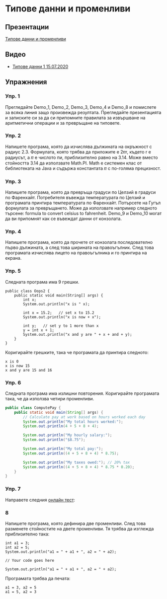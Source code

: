 # Типове данни и променливи

## Презентации
[Типове данни и променливи](https://docs.google.com/presentation/d/1sHa3g6Or_UHYSlhBxg986pWfGbtlv23viwd_EtTdW3A/edit?usp=sharing)

## Видео
* [Типове данни 1 15.07.2020](https://youtu.be/uQmoKrsGwcI)
## Упражнения

### Упр. 1
Прегледайте Demo_1, Demo_2, Demo_3, Demo_4 и Demo_8 и помислете за всяка линия защо произвежда резултата. Прегледайте презентацията и записките си за да си припомните правилата за извършване на аритметични операции и за превръщане на типовете.

### Упр. 2
Напишете програма, която да изчислява дължината на окръжност с радиус 2.3. Формулата, която трябва да приложите е 2𝜋r, където r е радиусът, а 𝜋 е числото пи, приблизително равно на 3.14. Може вместо стойността 3.14 да използвате Math.PI. Math е системен клас от библиотеката на Java и съдържа константата 𝜋 с по-голяма прецизност.

### Упр. 3
Напишете програма, която да превръща градуси по Целзий в градуси по Фаренхайт. Потребителя въвежда температурата по Целзий и програмата принтира температурата по Фаренхайт. Потърсете на Гугъл формулата за превръщането. Може да използвате например следното търсене: formula to convert celsius to fahrenheit. Demo_9 и Demo_10 могат да ви припомнят как се въвеждат данни от конзолата.

### Упр. 4
Напишете програма, която да прочете от конзолата последователно първо дължината, а след това ширината на правоъгълник. След това програмата изчислява лицето на правоъгълника и го принтира на екрана.

### Упр. 5

Следната програма има 9 грешки. 

~~~
public class Oops2 {
    public static void main(String[] args) {
        int x;
        System.out.println("x is " x);

        int x = 15.2;   // set x to 15.2
        System.out.println("x is now + x");

        int y;   // set y to 1 more than x
        y = int x + 1;
        System.out.println("x and y are " + x + and + y);
    }
}
~~~
Коригирайте грешките, така че програмата да принтира следното:
~~~
x is 0
x is now 15
x and y are 15 and 16
~~~

### Упр. 6
Следната програма има излишни повторения. Коригирайте програмата така, че да използва четири променливи. 
```java
public class ComputePay {
    public static void main(String[] args) {
        // Calculate pay at work based on hours worked each day
        System.out.println("My total hours worked:");
        System.out.println(4 + 5 + 8 + 4);

        System.out.println("My hourly salary:");
        System.out.println("$8.75");

        System.out.println("My total pay:");
        System.out.println((4 + 5 + 8 + 4) * 8.75);

        System.out.println("My taxes owed:"); // 20% tax
        System.out.println((4 + 5 + 8 + 4) * 8.75 * 0.20);
    }
}
```

### Упр. 7
Направете следния [онлайн тест](https://docs.google.com/forms/d/e/1FAIpQLSfIqqrsFhmklRvKAsvD87x0dLHi4UYj3wRR5j1YPkHtw89v6A/viewform):


### 8
Напишете програма, която дефинира две променливи. След това разменете стойностите на двете променливи. Тя трябва да изглежда приблизително така:
~~~
int a1 = 3;
int a2 = 5;
System.out.println("a1 = " + a1 + ", a2 = " + a2);

// Your code goes here

System.out.println("a1 = " + a1 + ", a2 = " + a2);
~~~
Програмата трябва да печата:
~~~
а1 = 3, а2 = 5
а1 = 5, а2 = 3
~~~

